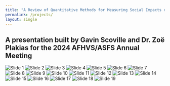 ```yaml
---
title: "A Review of Quantitative Methods for Measuring Social Impacts of Food System Policies"
permalink: /projects/
layout: single
---
```


## A presentation built by Gavin Scoville and Dr. Zoë Plakias for the 2024 AFHVS/ASFS Annual Meeting

<div class="slide-gallery">
  <img src="{{ site.baseurl }}/assets/images/AFHVS/Slide1.png" alt="Slide 1" />
  <img src="{{ site.baseurl }}/assets/images/AFHVS/Slide2.png" alt="Slide 2" />
  <img src="{{ site.baseurl }}/assets/images/AFHVS/Slide3.png" alt="Slide 3" />
  <img src="{{ site.baseurl }}/assets/images/AFHVS/Slide4.png" alt="Slide 4" />
  <img src="{{ site.baseurl }}/assets/images/AFHVS/Slide5.png" alt="Slide 5" />
  <img src="{{ site.baseurl }}/assets/images/AFHVS/Slide6.png" alt="Slide 6" />
  <img src="{{ site.baseurl }}/assets/images/AFHVS/Slide7.png" alt="Slide 7" />
  <img src="{{ site.baseurl }}/assets/images/AFHVS/Slide8.png" alt="Slide 8" />
  <img src="{{ site.baseurl }}/assets/images/AFHVS/Slide9.png" alt="Slide 9" />
  <img src="{{ site.baseurl }}/assets/images/AFHVS/Slide10.png" alt="Slide 10" />
  <img src="{{ site.baseurl }}/assets/images/AFHVS/Slide11.png" alt="Slide 11" />
  <img src="{{ site.baseurl }}/assets/images/AFHVS/Slide12.png" alt="Slide 12" />
  <img src="{{ site.baseurl }}/assets/images/AFHVS/Slide13.png" alt="Slide 13" />
  <img src="{{ site.baseurl }}/assets/images/AFHVS/Slide14.png" alt="Slide 14" />
  <img src="{{ site.baseurl }}/assets/images/AFHVS/Slide15.png" alt="Slide 15" />
  <img src="{{ site.baseurl }}/assets/images/AFHVS/Slide16.png" alt="Slide 16" />
  <img src="{{ site.baseurl }}/assets/images/AFHVS/Slide17.png" alt="Slide 17" />
  <img src="{{ site.baseurl }}/assets/images/AFHVS/Slide18.png" alt="Slide 18" />
  <img src="{{ site.baseurl }}/assets/images/AFHVS/Slide19.png" alt="Slide 19" />
</div>




